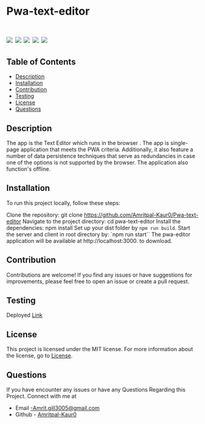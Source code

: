 # Pwa-text-editor


 # ![](https://img.shields.io/badge/npm-PWA-blue) ![](https://img.shields.io/badge/license-MIT-brightgreen) ![](https://img.shields.io/badge/concurrently-webpack-orange) ![](https://img.shields.io/badge/node.js-plugin-red) ![](https://img.shields.io/badge/htmlplugin-PWA/manifest-red)

 ## Table of Contents

- [Description](#description)
- [Installation](#installation)
- [Contribution](#contribution)
- [Testing](#testing)
- [License](#license)
- [Questions](#questions)


## Description
The app is the Text Editor which runs in the browser . The app is single-page application that meets the PWA criteria. Additionally, it also feature a number of data persistence techniques that serve as redundancies in case one of the options is not supported by the browser. The application also function's offline.


## Installation

To run this project locally, follow these steps:

Clone the repository: git clone https://github.com/Amritpal-Kaur0/Pwa-text-editor Navigate to the project directory: cd pwa-text-editor Install the dependencies: npm install Set up your dist folder by `npm run build`. Start the server and client in root directory by: `npm run start`` The pwa-editor application  will be available at http://localhost:3000. to download.

## Contribution
Contributions are welcome! If you find any issues or have suggestions for improvements, please feel free to open an issue or create a pull request.

## Testing 
 Deployed [Link](https://another-text-edit-a46eb54f2abd.herokuapp.com/)

## License
This project is licensed under the MIT license. For more information about the license, go to [License](https://choosealicense.com/licenses/mit/).

## Questions
If you have encounter any issues or have any Questions Regarding this Project. Connect with me at

- Email -Amrit.gill3005@gmail.com 
- Github - [Amritpal-Kaur0](https://github.com/Amritpal-Kaur0) 